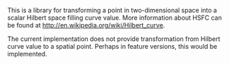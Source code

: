 This is a library for transforming a point in two-dimensional space into a scalar Hilbert space filling curve value. More information about HSFC can be found at http://en.wikipedia.org/wiki/Hilbert_curve.

The current implementation does not provide transformation from Hilbert curve value to a spatial point. Perhaps in feature versions, this would be implemented.